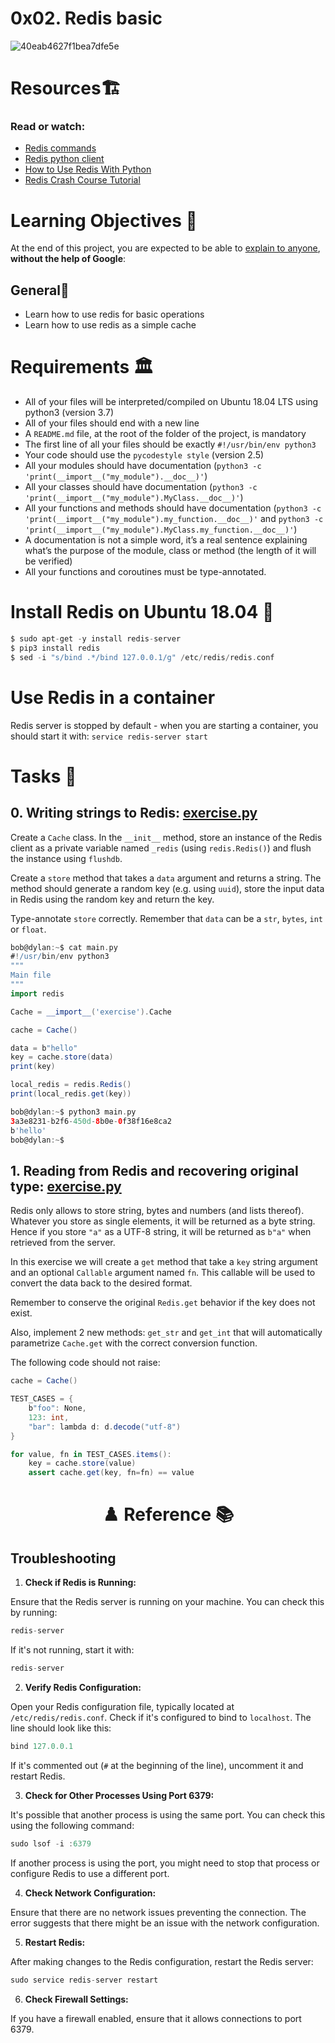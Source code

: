 # 0x02. Redis basic

![40eab4627f1bea7dfe5e](https://github.com/elyse502/alx-backend-storage/assets/125453474/050b93c8-02e7-4122-9291-6a1edff20fda)

# Resources🏗️
### Read or watch:
* [Redis commands](https://redis.io/commands/)
* [Redis python client](https://redis-py.readthedocs.io/en/stable/)
* [How to Use Redis With Python](https://realpython.com/python-redis/)
* [Redis Crash Course Tutorial](https://www.youtube.com/watch?v=Hbt56gFj998)

# Learning Objectives 📖
At the end of this project, you are expected to be able to [explain to anyone](https://fs.blog/feynman-learning-technique/), **without the help of Google**:
## General🧵
* Learn how to use redis for basic operations
* Learn how to use redis as a simple cache

# Requirements 🏛️
* All of your files will be interpreted/compiled on Ubuntu 18.04 LTS using python3 (version 3.7)
* All of your files should end with a new line
* A `README.md` file, at the root of the folder of the project, is mandatory
* The first line of all your files should be exactly `#!/usr/bin/env python3`
* Your code should use the `pycodestyle style` (version 2.5)
* All your modules should have documentation (`python3 -c 'print(__import__("my_module").__doc__)'`)
* All your classes should have documentation (`python3 -c 'print(__import__("my_module").MyClass.__doc__)'`)
* All your functions and methods should have documentation (`python3 -c 'print(__import__("my_module").my_function.__doc__)'` and `python3 -c 'print(__import__("my_module").MyClass.my_function.__doc__)'`)
* A documentation is not a simple word, it’s a real sentence explaining what’s the purpose of the module, class or method (the length of it will be verified)
* All your functions and coroutines must be type-annotated.

# Install Redis on Ubuntu 18.04 💼
```groovy
$ sudo apt-get -y install redis-server
$ pip3 install redis
$ sed -i "s/bind .*/bind 127.0.0.1/g" /etc/redis/redis.conf
```

# Use Redis in a container
Redis server is stopped by default - when you are starting a container, you should start it with: `service redis-server start`

# Tasks 📃
## 0. Writing strings to Redis: [exercise.py](exercise.py)
Create a `Cache` class. In the `__init__` method, store an instance of the Redis client as a private variable named `_redis` (using `redis.Redis()`) and flush the instance using `flushdb`.

Create a `store` method that takes a `data` argument and returns a string. The method should generate a random key (e.g. using `uuid`), store the input data in Redis using the random key and return the key.

Type-annotate `store` correctly. Remember that `data` can be a `str`, `bytes`, `int` or `float`.
```groovy
bob@dylan:~$ cat main.py
#!/usr/bin/env python3
"""
Main file
"""
import redis

Cache = __import__('exercise').Cache

cache = Cache()

data = b"hello"
key = cache.store(data)
print(key)

local_redis = redis.Redis()
print(local_redis.get(key))

bob@dylan:~$ python3 main.py 
3a3e8231-b2f6-450d-8b0e-0f38f16e8ca2
b'hello'
bob@dylan:~$
```

## 1. Reading from Redis and recovering original type: [exercise.py](exercise.py)
Redis only allows to store string, bytes and numbers (and lists thereof). Whatever you store as single elements, it will be returned as a byte string. Hence if you store `"a"` as a UTF-8 string, it will be returned as `b"a"` when retrieved from the server.

In this exercise we will create a `get` method that take a `key` string argument and an optional `Callable` argument named `fn`. This callable will be used to convert the data back to the desired format.

Remember to conserve the original `Redis.get` behavior if the key does not exist.

Also, implement 2 new methods: `get_str` and `get_int` that will automatically parametrize `Cache.get` with the correct conversion function.

The following code should not raise:
```groovy
cache = Cache()

TEST_CASES = {
    b"foo": None,
    123: int,
    "bar": lambda d: d.decode("utf-8")
}

for value, fn in TEST_CASES.items():
    key = cache.store(value)
    assert cache.get(key, fn=fn) == value
```    

##



































<div align="center">
    
# ♟️ Reference 📚

</div>

## Troubleshooting
1. **Check if Redis is Running:**

Ensure that the Redis server is running on your machine. You can check this by running:

```groovy
redis-server
```
If it's not running, start it with:

```groovy
redis-server
```

2. **Verify Redis Configuration:**

Open your Redis configuration file, typically located at `/etc/redis/redis.conf`. Check if it's configured to bind to `localhost`. The line should look like this:

```groovy
bind 127.0.0.1
```
If it's commented out (`#` at the beginning of the line), uncomment it and restart Redis.

3. **Check for Other Processes Using Port 6379:**

It's possible that another process is using the same port. You can check this using the following command:

```groovy
sudo lsof -i :6379
```
If another process is using the port, you might need to stop that process or configure Redis to use a different port.

4. **Check Network Configuration:**

Ensure that there are no network issues preventing the connection. The error suggests that there might be an issue with the network configuration.

5. **Restart Redis:**

After making changes to the Redis configuration, restart the Redis server:

```groovy
sudo service redis-server restart
```
6. **Check Firewall Settings:**

If you have a firewall enabled, ensure that it allows connections to port 6379.

















